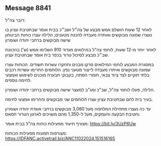## Message 8841

דובר צה"ל:

לאחר 12 שעות הושלם אמש מבצע של צה״ל ושב״כ בבית אומר שבחטיבת עציון בו נעצרו שמונה מבוקשים ואותרה מעבדה להכנת מטענים; הלילה עצרו כוחות הביטחון שישה מבוקשים ברחבי יהודה ושומרון

לאחר יותר מ-12 שעות, לוחמי צה"ל במילואים מגדוד 910 השלימו אמש (ש') בהכוונת שב״כ מבצע לסיכול טרור בכפר בית אומר שבחטיבת עציון. 

במסגרת המבצע לוחמי המילואים סרקו מבנים ותחקרו עשרות חשודים. הכוחות עצרו שמונה מבוקשים ואיתרו מעבדה לייצור מטעני נפץ. הלוחמים החרימו עשרות רכבים בלתי חוקיים לצד ציוד צבאי, חומרי הסתה, בקבוקי תבערה מוכנים לשימוש ואמצעי לחימה נוספים.

הלילה, פעלו לוחמי צה"ל, שב"כ ומג"ב למעצר שישה מבוקשים ברחבי יהודה ושומרון. 

בעיר בית לחם שבחטיבת עציון עצרו הלוחמים שני מבוקשים והחרימו אמצעי לחימה.

עד כה נעצרו מתחילת המלחמה מעל 3,060 מבוקשים ברחבי אוגדת יהודה ושומרון וחטיבת הבקעה והעמקים, מעל ל-1,350 מהם משויכים לארגון הטרור חמאס.

מצורף תיעוד מפעילות כוחות צה"ל בבית אומר: https://bit.ly/3UzP6Uw

מצורפות תמונות מפעילות הכוחות: https://IDFANC.activetrail.biz/ANC11022024.151516165

